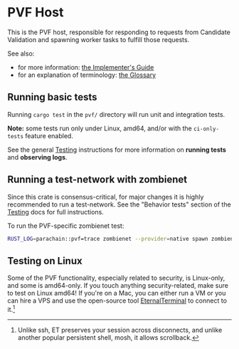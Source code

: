 # PVF Host

This is the PVF host, responsible for responding to requests from Candidate
Validation and spawning worker tasks to fulfill those requests.

See also:

- for more information: [the Implementer's Guide][impl-guide]
- for an explanation of terminology: [the Glossary][glossary]

## Running basic tests

Running `cargo test` in the `pvf/` directory will run unit and integration
tests.

**Note:** some tests run only under Linux, amd64, and/or with the
`ci-only-tests` feature enabled.

See the general [Testing][testing] instructions for more information on
**running tests** and **observing logs**.

## Running a test-network with zombienet

Since this crate is consensus-critical, for major changes it is highly
recommended to run a test-network. See the "Behavior tests" section of the
[Testing][testing] docs for full instructions.

To run the PVF-specific zombienet test:

```sh
RUST_LOG=parachain::pvf=trace zombienet --provider=native spawn zombienet_tests/functional/0001-parachains-pvf.toml
```

## Testing on Linux

Some of the PVF functionality, especially related to security, is Linux-only,
and some is amd64-only. If you touch anything security-related, make sure to
test on Linux amd64! If you're on a Mac, you can either run a VM or you can hire
a VPS and use the open-source tool [EternalTerminal][et] to connect to it.[^et]

[^et]: Unlike ssh, ET preserves your session across disconnects, and unlike
another popular persistent shell, mosh, it allows scrollback.

[impl-guide]: https://paritytech.github.io/polkadot-sdk/book/pvf-prechecking.html#summary
[glossary]: https://paritytech.github.io/polkadot-sdk/book/glossary.html
[testing]: https://github.com/paritytech/polkadot-sdk/blob/master/polkadot/doc/testing.md
[et]: https://github.com/MisterTea/EternalTerminal
